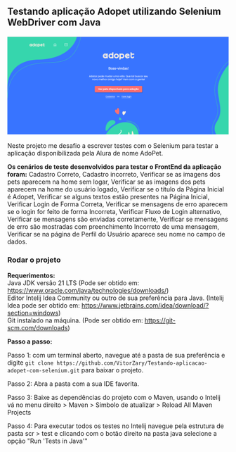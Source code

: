 ## Testando aplicação Adopet utilizando Selenium WebDriver com Java

![Página inicial do Adopet](imagens_readme/Adopet_home.png)

Neste projeto me desafio a escrever testes com o Selenium para testar a aplicação disponibilizada pela Alura de nome AdoPet.

**Os cenários de teste desenvolvidos para testar o FrontEnd da aplicação foram:** Cadastro Correto, Cadastro incorreto, Verificar se as imagens dos pets aparecem na home sem logar, Verificar se as imagens dos pets aparecem na home do usuário logado, Verificar se o título da Página Inicial é Adopet, Verificar se alguns textos estão presentes na Página Inicial, Verificar Login de Forma Correta, Verificar se mensagens de erro aparecem se o login for feito de forma Incorreta, Verificar Fluxo de Login alternativo, Verificar se mensagens são enviadas corretamente, Verificar se mensagens de erro são mostradas com preenchimento Incorreto de uma mensagem, Verificar se na página de Perfil do Usuário aparece seu nome no campo de dados.

### Rodar o projeto

**Requerimentos:**<br>
Java JDK versão 21 LTS (Pode ser obtido em: https://www.oracle.com/java/technologies/downloads/)<br>
Editor Intelij Idea Community ou outro de sua preferência para Java. (Intelij Idea pode ser obtido em: https://www.jetbrains.com/idea/download/?section=windows)<br>
Git instalado na máquina. (Pode ser obtido em: https://git-scm.com/downloads)

**Passo a passo:**

Passo 1: com um terminal aberto, navegue até a pasta de sua preferência e digite `git clone https://github.com/VitorZary/Testando-aplicacao-adopet-com-selenium.git` para baixar o projeto.

Passo 2: Abra a pasta com a sua IDE favorita.

Passo 3: Baixe as dependências do projeto com o Maven, usando o Intelij vá no menu direito > Maven > Símbolo de atualizar > Reload All Maven Projects

Passo 4: Para executar todos os testes no Intelij navegue pela estrutura de pasta scr > test e clicando com o botão direito na pasta java selecione a opção "Run 'Tests in Java'"

